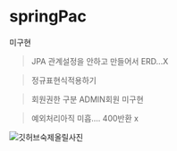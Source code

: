 # springPac

미구현 
> JPA 관계설정을 안하고 만들어서 ERD...X

> 정규표현식적용하기

> 회원권한 구분 ADMIN회원 미구현

>예외처리아직 미흡.... 400반환 x




![깃허브숙제올릴사진](https://user-images.githubusercontent.com/117059721/209617373-418a15b3-a5fb-4f50-87b8-f2fe07a3143a.PNG)

